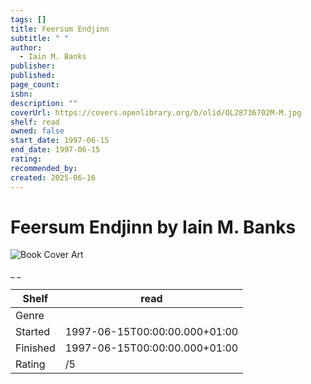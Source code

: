 ```yaml
---
tags: []
title: Feersum Endjinn
subtitle: " "
author:
  - Iain M. Banks
publisher:
published:
page_count:
isbn:
description: ""
coverUrl: https://covers.openlibrary.org/b/olid/OL28736702M-M.jpg
shelf: read
owned: false
start_date: 1997-06-15
end_date: 1997-06-15
rating:
recommended_by:
created: 2025-06-16
---
```


# Feersum Endjinn by Iain M. Banks

![Book Cover Art](https://covers.openlibrary.org/b/olid/OL28736702M-M.jpg)

_ _

| Shelf | read |
| --- | --- |
| Genre |  |
| Started | 1997-06-15T00:00:00.000+01:00 |
| Finished | 1997-06-15T00:00:00.000+01:00 |
| Rating | /5 |

